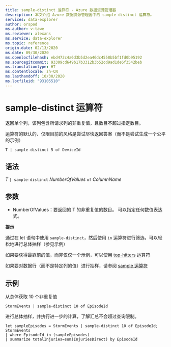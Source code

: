 ```yaml
---
title: sample-distinct 运算符 - Azure 数据资源管理器
description: 本文介绍 Azure 数据资源管理器中的 sample-distinct 运算符。
services: data-explorer
author: orspod
ms.author: v-tawe
ms.reviewer: alexans
ms.service: data-explorer
ms.topic: reference
origin.date: 02/13/2020
ms.date: 09/30/2020
ms.openlocfilehash: ebd472c4a6d3b5d2ea46dc4558b5bf1fd0b95192
ms.sourcegitcommit: 93309cd649b17b3312b3b52cd9ad1de6f3542beb
ms.translationtype: HT
ms.contentlocale: zh-CN
ms.lasthandoff: 10/30/2020
ms.locfileid: "93105510"
---
```

# <a name="sample-distinct-operator"></a>sample-distinct 运算符

返回单个列，该列包含所请求列的非重复值，且数目不超过指定数目。 

运算符的默认的、仅限目前的风格是尝试尽快返回答案（而不是尝试生成一个公平的示例）

```kusto
T | sample-distinct 5 of DeviceId
```

## <a name="syntax"></a>语法

*T* `| sample-distinct` *NumberOfValues* `of` *ColumnName*

## <a name="arguments"></a>参数
* NumberOfValues：要返回的 T 的非重复值的数目。 可以指定任何数值表达式。

**提示**

 通过在 let 语句中使用 `sample-distinct`，然后使用 `in` 运算符进行筛选，可以轻松地进行总体抽样（参见示例） 

 如果要获得最靠前的值，而非仅仅一个示例，可以使用 [top-hitters](tophittersoperator.md) 运算符 

 如果要对数据行（而不是特定列的值）进行抽样，请参阅 [sample 运算符](sampleoperator.md)

## <a name="examples"></a>示例  

从总体获取 10 个非重复值

<!-- csl: https://help.kusto.chinacloudapi.cn:443/Samples -->
```kusto
StormEvents | sample-distinct 10 of EpisodeId

```

进行总体抽样，并执行进一步的计算，了解汇总不会超过查询限制。 

<!-- csl: https://help.kusto.chinacloudapi.cn:443/Samples -->
```kusto
let sampleEpisodes = StormEvents | sample-distinct 10 of EpisodeId;
StormEvents 
| where EpisodeId in (sampleEpisodes) 
| summarize totalInjuries=sum(InjuriesDirect) by EpisodeId
```
